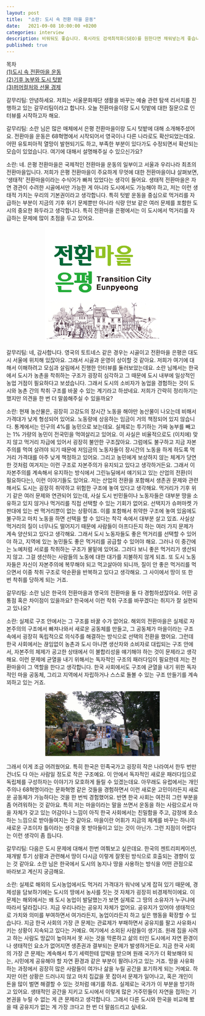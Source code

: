 ```yaml
---
layout: post
title:  "소란: 도시 속 전환 마을 운동"
date:   2021-09-08 10:00:00 +0200
categories: interview
description: 비워둬도 좋습니다. 혹시라도 검색최적화(SEO)를 원한다면 채워넣는게 좋습니다.
published: true
---
```

목차  
[(1)도시 속 전환마을 운동](https://pakiuki.github.io/interview/2021/09/08/soran1.html)  
[(2)기후 농부와 도시 텃밭](https://pakiuki.github.io/interview/2021/09/08/soran2.html)  
[(3)퍼머컬처와 선물 경제](https://pakiuki.github.io/interview/2021/09/08/soran3.html)    


갈무리팀: 안녕하세요. 저희는 서울문화재단 생활을 바꾸는 예술 관련 탐색 리서치를 진행하고 있는 갈무리팀이라고 합니다. 오늘 전환마을이랑 도시 텃밭에 대한 질문으로 인터뷰를 시작하고자 해요. 
 
갈무리팀: 소란 님은 많은 매체에서 은평 전환마을이랑 도시 텃밭에 대해 소개해주셨어요. 전환마을 운동은 68혁명에서 시작되어서 영국이나 다른 나라로도 확산되었는데요. 어떤 유토피아적 열망이 발현되기도 하고, 부족한 부분이 있다가도 수정되면서 확산되는 모습이 있었습니다. 여기에 대해서 설명해주실 수 있으신가요?
 
소란: 네. 은평 전환마을은 국제적인 전환마을 운동의 일부이고 서울과 우리나라 최초의 전환마을입니다. 저희가 은평 전환마을이 주요하게 무엇에 대한 전환마을이냐 살펴보면, ‘생태적’ 전환마을이라는 수식어가 빠져 있었다는 생각이 들어요. 생태적 전환마을은 자연 경관이 수려한 시골에서만 가능한 게 아니라 도시에서도 가능해야 하고, 저는 이런 생태적 가치는 우리의 기본권이라고 생각합니다. 특히 텃밭 운동을 중심으로 먹거리를 자급하는 부분이 지금의 기후 위기 문제뿐만 아니라 식량 안보 같은 여러 문제를 포함한 도시의 중요한 화두라고 생각합니다. 특히 전환마을 은평에서는 이 도시에서 먹거리를 자급하는 문제에 많이 초점을 두고 있어요. 

<p align="center">
  <img src="/asset/images/interviews/Soran/transitioncity_logo.jpg" width="300px" />
</p>
  
 
갈무리팀: 네, 감사합니다. 영국의 토트네스 같은 경우는 시골이고 전환마을 은평은 대도시 서울에 위치해 있잖아요. 그래서 시골과 운영이 상이할 것 같아요. 저희가 여기에 대해서 이해하려고 모심과 살림에서 진행한 인터뷰를 둘러보았는데요. 소란 님께서는 한국에서 도시가 농촌을 착취하는 구조가 굉장히 심각하고 그 때문에 도시 내부에 일상적인 농업 거점이 필요하다고 보셨습니다. 그래서 도시의 소비자가 농업을 경험하는 것이 도시와 농촌 간의 착취 구조를 바꿀 수 있는 계기라고 하셨네요. 저희가 간략히 정리하기는 했지만 의견을 한 번 더 말씀해주실 수 있을까요?

소란: 현재 농산물은, 굉장히 고강도의 장시간 노동을 해야만 농산물이 나오는데 비해서 가격대가 낮게 형성되어 있어요. 노동량에 상응하는 임금이 거의 책정되어 있지 않습니다. 통계에서는 인구의 4%를 농민으로 보는데요. 실제로는 투기하는 가짜 농부를 빼고는 1% 가량의 농민이 전국민을 먹여살리고 있어요. 이 사실은 비율적으로도 (이치에) 맞지 않고 먹거리 자급에 있어서 굉장히 불안한 구조잖아요.
그럼에도 불구하고 지금 자본주의를 먹여 살려야 되기 때문에 저임금의 노동자들이 장시간의 노동을 하게 하도록 먹거리 가격대를 아주 낮게 책정하고 있어요. 그리고 농민에게 보상하지 않는 체계가 당연한 것처럼 여겨지는 이런 구조로 자본주의가 유지되고 있다고 생각하거든요. 그래서 이 자본주의를 계속해서 유지하는 방식에서 그린뉴딜에서 얘기되고 있는 산업의 전환(이 필요하다는), 이런 이야기들도 있어요. 저는 산업의 전환을 포함해서 생존권 문제와 관련해서도 도시는 굉장히 취약하고 위험한 구조에 놓여 있다고 생각해요. 
먹거리가 기후 위기 같은 여러 문제와 연관되어 있는데, 사실 도시 빈민들이나 노동자들은 대부분 땅을 소유하고 있지 않거나 먹거리를 직접 선택할 수 있는 기회가 없어요. 선택지가 슈퍼마켓 가판대에 있는 싼 먹거리뿐이 없는 상황이죠. 이를 포함해서 취약한 구조에 놓여 있음에도 불구하고 마치 노동을 하면 선택을 할 수 있다는 착각 속에서 대부분 살고 있죠.
사실상 먹거리의 질이 너무나도 떨어지기 때문에 사람들이 아프다든지 하는 여러 가지 문제가 계속 양산되고 있다고 생각해요. 그래서 도시 노동자들도 좋은 먹거리를 선택할 수 있어야 하고, 지역에 있는 농민들도 좋은 먹거리를 공급할 수 있어야 해요. 그러나 이 중간에는 노예처럼 서로를 착취하는 구조가 물밑에 있어요. 그러다 보니 좋은 먹거리가 생산되지 않고. 그걸 생산하는 사람들의 노동에 대한 대가를 지불하지 않게 되죠. 또 도시 노동자들은 자신이 자본주의에 복무해야 되고 먹고살아야 되니까, 질이 안 좋은 먹거리를 먹으면서 이중 착취 구조로 악순환을 반복하고 있다고 생각해요. 그 사이에서 땅이 또 한 번 착취를 당하게 되는 거죠. 
 
갈무리팀: 소란 님은 한국의 전환마을과 영국의 전환마을 둘 다 경험하셨잖아요. 어떤 공통점 혹은 차이점이 있을까요? 한국에서 이런 착취 구조를 바꾸겠다는 취지가 잘 실현되고 있나요?

소란: 실제로 구조 안에서는 그 구조를 바꿀 수가 없어요. 해외의 전환마을은 실제로 자본주의의 구조에서 빠져나와서 새로운 공동체를 만들고, 그 공동체가 마을이라는 구조 속에서 굉장히 독립적으로 의식주를 해결하는 방식으로 선택의 전환을 했어요. 그런데 한국 사회에서는 끊임없이 농촌과 도시 아니면 생산자와 소비자로 대립되는 구조 안에서, 자본주의 체제가 공고한 상태에서 이 불합리성을 얘기해야 하는 것이 문제라고 생각해요. 이런 문제에 균열을 내기 위해서는 독자적인 구조의 패러다임이 필요한데 저는 전환마을이 그 역할을 한다고 생각합니다. 한국 사회에서도 구조에 균열을 내기 위한 독자적인 마을 공동체, 그리고 지역에서 자립하거나 스스로 돌볼 수 있는 구조 만들기를 계속 꾀하고 있는 거죠.

<p align="center">
  <img src="/asset/images/interviews/Soran/totnes_20161012.jpg" width="300px" />
</p>
    
그래서 이게 조금 어려웠어요. 특히 한국은 민족국가고 굉장히 작은 나라여서 한두 번만 건너도 다 아는 사람일 정도로 작은 구조예요. 이 안에서 독자적인 새로운 패러다임으로 독립체를 구성하자는 이야기가 모호하게 들릴 수 있겠는데요. 아무래도 유럽에서는 개인주의나 68혁명이라는 문화혁명 같은 것들을 경험하면서 이런 새로운 고민이라든지 새로운 공동체가 가능하다는 것을 한 번씩 경험했어요. 반면 한국 사회는 여전히 그런 부분을 좀 어려워하는 것 같아요.
특히 저는 마을이라는 말을 쓰면서 운동을 하는 사람으로서 마을 자체가 갖고 있는 어감이나 느낌이 아직 한국 사회에서는 친밀함을 주고, 감정에 호소하는 느낌으로 받아들여지는 것 같아요. 마을이란 어휘가 지금의 체계를 바꾸는 하나의 새로운 구조이자 틀이라는 생각을 못 받아들이고 있는 것이 아닌가. 그런 지점이 어렵다는 이런 생각이 좀 듭니다.
 
갈무리팀: 다음은 도시 문제에 대해서 한번 여쭤보고 싶은데요. 한국의 젠트리피케이션, 재개발 투기 상황과 관련해서 땅이 다시금 이렇게 잘못된 방식으로 호출되는 경향이 있는 것 같아요. 소란 님은 한국에서 도시의 농지나 땅을 사용하는 방식을 어떤 관점으로 바라보고 계신지 궁금해요.

소란: 실제로 해외의 도시농업에서도 먹거리 가격대가 워낙에 낮게 잡혀 있기 때문에, 경제성을 담보하기에는 도시의 땅에서 농사를 짓는 것 자체가 굉장히 비경제적이에요. 이 문제는 해외에서는 왜 도시 농업이 발달했는가 보면 실제로 그 땅의 소유자가 누구냐에 따라서 달라집니다.
지금 우리나라는 공유지 자체가 없어요. 공유지가 있어야 생태적으로 가치와 의미를 부여하면서 여가라든지, 농업이라든지 하고 싶은 행동을 확장할 수 있습니다. 지금 한국 사회의 가장 큰 문제는 관료제가 부패하면서 공유지를 팔고 사유화시키는 상황이 지속되고 있다는 거예요. 여기에서 소외된 사람들이 생기죠. 원래 집을 사려고 하는 사람도 땅값이 높아져서 못 사는 것을 막론하고 삶의 터인 도시에서 자연 환경이나 생태적인 요소가 없어지면 생존권과 결부되는 문제가 발생하거든요.
지금 한국 사회의 가장 큰 문제는 계속해서 투기 세력한테 압박을 받으며 원래 국가가 더 확보해야 되는, 시민에게 공유해야 할 자연 환경과 같은 부분이 팔려나가고 있는 거죠. 땅을 사유화하는 과정에서 굉장히 많은 사람들이 여가나 삶을 누릴 공간을 포기하게 되는 거예요. 하지만 이런 상황은 드러나지 않고 마치 집값을 못 잡아서 문제가 일어나고, 혹은 개인이 돈을 많이 벌면 해결할 수 있는 것처럼 얘기를 하죠. 실제로는 국가가 이 부분을 방기하고 있어요. 생태적인 공간을 지키고 도시에서 이렇게 많은 거주민들이 자연을 접하는 기본권을 누릴 수 없는 게 큰 문제라고 생각합니다. 그래서 다른 도시와 한국을 비교해 봤을 때 공유지가 없는 게 가장 크다고 한 번 더 말씀드리고 싶네요.
